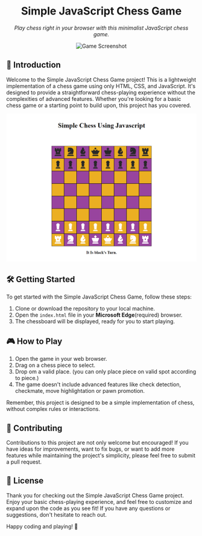 <h1 align="center">Simple JavaScript Chess Game</h1>

<p align="center">
  <em>Play chess right in your browser with this minimalist JavaScript chess game.</em>
</p>

<p align="center">
  <img src="game-screenshot.png" alt="Game Screenshot">
</p>

## 🚀 Introduction

Welcome to the Simple JavaScript Chess Game project! This is a lightweight implementation of a chess game using only HTML, CSS, and JavaScript. It's designed to provide a straightforward chess-playing experience without the complexities of advanced features. Whether you're looking for a basic chess game or a starting point to build upon, this project has you covered.

<div align="center">
  <img src="chess.png" alt="Chess Board">
</div>

## 🛠️ Getting Started

To get started with the Simple JavaScript Chess Game, follow these steps:

1. Clone or download the repository to your local machine.
2. Open the `index.html` file in your __Microsoft Edge__(required) browser.
3. The chessboard will be displayed, ready for you to start playing.

## 🎮 How to Play

1. Open the game in your web browser.
2. Drag on a chess piece to select.
3. Drop om a valid place. (you can only place piece on valid spot according to piece.) 
4. The game doesn't include advanced features like check detection, checkmate, move highlightation or pawn promotion.

Remember, this project is designed to be a simple implementation of chess, without complex rules or interactions.

## 🤝 Contributing

Contributions to this project are not only welcome but encouraged! If you have ideas for improvements, want to fix bugs, or want to add more features while maintaining the project's simplicity, please feel free to submit a pull request.

## 📄 License

Thank you for checking out the Simple JavaScript Chess Game project. Enjoy your basic chess-playing experience, and feel free to customize and expand upon the code as you see fit! If you have any questions or suggestions, don't hesitate to reach out.

Happy coding and playing! 🎲
